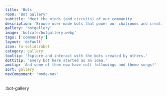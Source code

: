 ```yaml
---
title: 'Bots'
room: 'Bot Gallery'
subtitle: 'Meet the minds (and circuits) of our community'
description: 'Browse user-made bots that power our chatrooms and creative chaos.'
gallery: 'botgallery'
image: 'botcafe/botgallery.webp'
tags: ['community']
layout: 'default'
icon: fa-solid:robot
category: gallery
tooltip: 'Explore and interact with the bots created by others.'
dottitip: 'Every bot here started as an idea.'
amitip: 'And some of them now have cult followings and theme songs!'
sort: gallery
navComponent: 'mode-nav'
---
```

:bot-gallery
